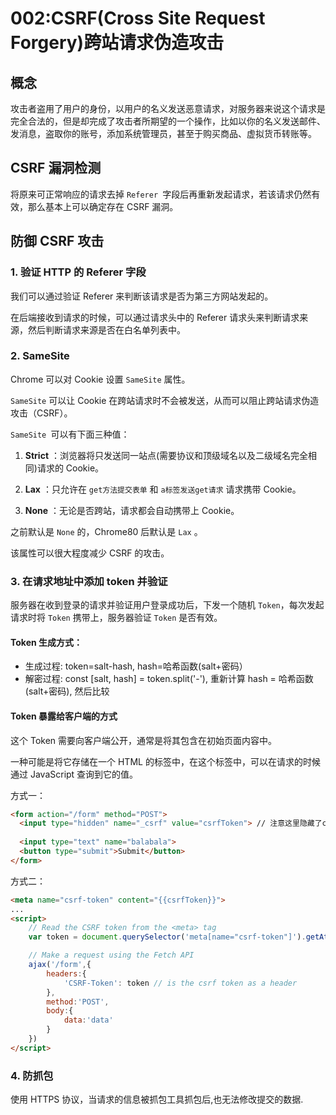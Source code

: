 # 002:CSRF(Cross Site Request Forgery)跨站请求伪造攻击

<motto></motto>

## 概念

攻击者盗用了用户的身份，以用户的名义发送恶意请求，对服务器来说这个请求是完全合法的，但是却完成了攻击者所期望的一个操作，比如以你的名义发送邮件、发消息，盗取你的账号，添加系统管理员，甚至于购买商品、虚拟货币转账等。 

## CSRF 漏洞检测

将原来可正常响应的请求去掉 `Referer `字段后再重新发起请求，若该请求仍然有效，那么基本上可以确定存在 CSRF 漏洞。

## 防御 CSRF 攻击

### 1. 验证 HTTP 的 Referer 字段

我们可以通过验证 Referer 来判断该请求是否为第三方网站发起的。

在后端接收到请求的时候，可以通过请求头中的 Referer 请求头来判断请求来源，然后判断请求来源是否在白名单列表中。

### 2. SameSite

Chrome 可以对 Cookie 设置 `SameSite` 属性。

`SameSite` 可以让 Cookie 在跨站请求时不会被发送，从而可以阻止跨站请求伪造攻击（CSRF）。

`SameSite `可以有下面三种值：

1. **Strict** ：浏览器将只发送同一站点(需要协议和顶级域名以及二级域名完全相同)请求的 Cookie。
2. **Lax** ：只允许在 `get方法提交表单` 和 `a标签发送get请求` 请求携带 Cookie。

3. **None** ：无论是否跨站，请求都会自动携带上 Cookie。

之前默认是 `None` 的，Chrome80 后默认是 `Lax` 。

该属性可以很大程度减少 CSRF 的攻击。

### 3. 在请求地址中添加 token 并验证

服务器在收到登录的请求并验证用户登录成功后，下发一个随机 `Token`，每次发起请求时将 `Token` 携带上，服务器验证 `Token` 是否有效。

#### Token 生成方式：

- 生成过程: token=salt-hash, hash=哈希函数(salt+密码）
- 解密过程: const [salt, hash] = token.split('-'), 重新计算 hash = 哈希函数(salt+密码), 然后比较

#### Token 暴露给客户端的方式

这个 Token 需要向客户端公开，通常是将其包含在初始页面内容中。

一种可能是将它存储在一个 HTML 的标签中，在这个标签中，可以在请求的时候通过 JavaScript 查询到它的值。

方式一：

```html
<form action="/form" method="POST">
  <input type="hidden" name="_csrf" value="csrfToken"> // 注意这里隐藏了csrfToken
  
  <input type="text" name="balabala">
  <button type="submit">Submit</button>
</form>
```

方式二：

```html
<meta name="csrf-token" content="{{csrfToken}}">
...
<script>
    // Read the CSRF token from the <meta> tag
	var token = document.querySelector('meta[name="csrf-token"]').getAttribute('content');

	// Make a request using the Fetch API
	ajax('/form',{
    	headers:{
        	'CSRF-Token': token // is the csrf token as a header
    	},
    	method:'POST',
    	body:{
        	data:'data'
    	}
	})
</script>
```

### 4. 防抓包

使用 HTTPS 协议，当请求的信息被抓包工具抓包后,也无法修改提交的数据.

